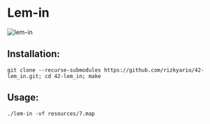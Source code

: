

# Lem-in

![lem-in](https://user-images.githubusercontent.com/6814254/39968131-6a66c2fe-56c8-11e8-804c-277751eb906d.gif)

## Installation:

```
git clone --recurse-submodules https://github.com/rizkyario/42-lem_in.git; cd 42-lem_in; make
```

## Usage:
```
./lem-in -vf resources/7.map
```
